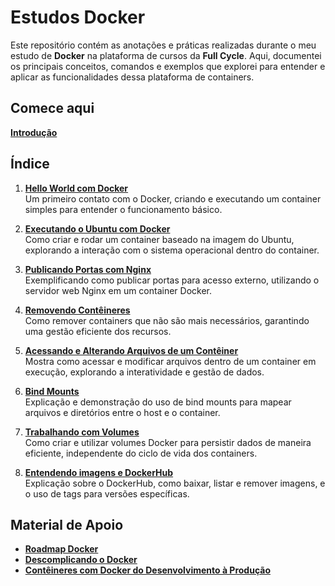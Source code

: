 # Estudos Docker

Este repositório contém as anotações e práticas realizadas durante o meu estudo de **Docker** na plataforma de cursos da **Full Cycle**. Aqui, documentei os principais conceitos, comandos e exemplos que explorei para entender e aplicar as funcionalidades dessa plataforma de containers.

## Comece aqui
**[Introdução](guia/README.md)**

## Índice
1. **[Hello World com Docker](hello-world/README.md)**  
   Um primeiro contato com o Docker, criando e executando um container simples para entender o funcionamento básico.

2. **[Executando o Ubuntu com Docker](ubuntu/README.md)**  
   Como criar e rodar um container baseado na imagem do Ubuntu, explorando a interação com o sistema operacional dentro do container.

3. **[Publicando Portas com Nginx](nginx/README.md)**  
   Exemplificando como publicar portas para acesso externo, utilizando o servidor web Nginx em um container Docker.

4. **[Removendo Contêineres](conteiners/README.md)**  
   Como remover containers que não são mais necessários, garantindo uma gestão eficiente dos recursos.

5. **[Acessando e Alterando Arquivos de um Contêiner](arquivos/README.md)**  
   Mostra como acessar e modificar arquivos dentro de um container em execução, explorando a interatividade e gestão de dados.

6. **[Bind Mounts](bind-mounts/README.md)**  
   Explicação e demonstração do uso de bind mounts para mapear arquivos e diretórios entre o host e o container.

7. **[Trabalhando com Volumes](volumes/README.md)**  
   Como criar e utilizar volumes Docker para persistir dados de maneira eficiente, independente do ciclo de vida dos containers.

8. **[Entendendo imagens e DockerHub](imagens/README.md)**  
   Explicação sobre o DockerHub, como baixar, listar e remover imagens, e o uso de tags para versões específicas.

## Material de Apoio
- **[Roadmap Docker](roadmap/docker-roadmap.pdf)**
- **[Descomplicando o Docker](https://livro.descomplicandodocker.com.br/)**
- **[Contêineres com Docker do Desenvolvimento à Produção](https://github.com/free-educa/books/blob/main/books/Containers%20com%20Docker%20do%20Desenvolvimento%20a%20Producao.pdf)**